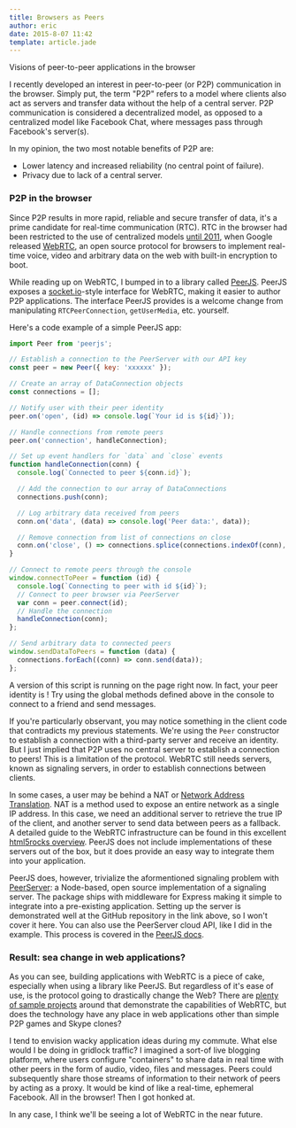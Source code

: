 ```yaml
---
title: Browsers as Peers
author: eric
date: 2015-8-07 11:42
template: article.jade
---
```

Visions of peer-to-peer applications in the browser
<span class="more"></span>

I recently developed an interest in peer-to-peer (or P2P) communication in
the browser. Simply put, the term "P2P" refers to a model where clients also act
as servers and transfer data without the help of a central server.
P2P communication is considered a decentralized model, as opposed to a
centralized model like Facebook Chat, where messages pass through Facebook's
server(s).

In my opinion, the two most notable benefits of P2P are:
- Lower latency and increased reliability (no central point of failure).
- Privacy due to lack of a central server.

### P2P in the browser

Since P2P results in more rapid, reliable and secure transfer of data, it's a
prime candidate for real-time communication (RTC). RTC in the browser had been
restricted to the use of centralized models [until 2011](http://lists.w3.org/Archives/Public/public-webrtc/2011May/0022.html "WebRTC release"),
when Google released [WebRTC](http://w3c.github.io/webrtc-pc/ "WebRTC WC3 Editors Draft"),
an open source protocol for browsers to implement real-time voice, video and
arbitrary data on the web with built-in encryption to boot.

While reading up on WebRTC, I bumped in to a library called [PeerJS](http://peerjs.com/, "PeerJS website").
PeerJS exposes a [socket.io](http://socket.io/ "SocketIO website")-style
interface for WebRTC, making it easier to author P2P applications. The interface
PeerJS provides is a welcome change from manipulating `RTCPeerConnection`,
`getUserMedia`, etc. yourself.

Here's a code example of a simple PeerJS app:

```javascript
import Peer from 'peerjs';

// Establish a connection to the PeerServer with our API key
const peer = new Peer({ key: 'xxxxxx' });

// Create an array of DataConnection objects
const connections = [];

// Notify user with their peer identity
peer.on('open', (id) => console.log(`Your id is ${id}`));

// Handle connections from remote peers
peer.on('connection', handleConnection);

// Set up event handlers for `data` and `close` events
function handleConnection(conn) {
  console.log(`Connected to peer ${conn.id}`);

  // Add the connection to our array of DataConnections
  connections.push(conn);

  // Log arbitrary data received from peers
  conn.on('data', (data) => console.log('Peer data:', data));

  // Remove connection from list of connections on close
  conn.on('close', () => connections.splice(connections.indexOf(conn), 1));
}

// Connect to remote peers through the console
window.connectToPeer = function (id) {
  console.log(`Connecting to peer with id ${id}`);
  // Connect to peer browser via PeerServer
  var conn = peer.connect(id);
  // Handle the connection
  handleConnection(conn);
};

// Send arbitrary data to connected peers
window.sendDataToPeers = function (data) {
  connections.forEach((conn) => conn.send(data));
};
```

<p id="peer-example" class="Box Box--aside">
A version of this script is running on the page right now. In fact, your peer
identity is <code id="peer-id"></code>! Try using the global methods defined
above in the console to connect to a friend and send messages.
</p>

If you're particularly observant, you may notice something in the client code
that contradicts my previous statements. We're using the `Peer` constructor
to establish a connection with a third-party server and receive an identity.
But I just implied that P2P uses no central server to establish a connection
to peers! This is a limitation of the protocol. WebRTC still needs servers,
known as signaling servers, in order to establish connections between clients.

In some cases, a user may be behind a NAT or [Network Address Translation](https://en.wikipedia.org/wiki/Network_address_translation). NAT is a method used to expose an entire network as a single IP address. In this case, we need
an additional server to retrieve the true IP of the client, and another server
to send data between peers as a fallback. A detailed guide to the WebRTC
infrastructure can be found in this excellent [html5rocks overview](http://www.html5rocks.com/en/tutorials/webrtc/infrastructure/ "html5rocks WebRTC infrastructure overview"). PeerJS does not include implementations of
these servers out of the box, but it does provide an easy way to integrate them
into your application.

PeerJS does, however, trivialize the aformentioned signaling problem with
[PeerServer](https://github.com/peers/peerjs-server "PeerServer GitHub repo"):
a Node-based, open source implementation of a signaling server. The
package ships with middleware for Express making it simple to integrate into a
pre-existing application. Setting up the server is demonstrated well at the
GitHub repository in the link above, so I won't cover it here. You can also
use the PeerServer cloud API, like I did in the example. This process is covered
in the [PeerJS docs](http://peerjs.com/docs "PeerJS docs").

### Result: sea change in web applications?

As you can see, building applications with WebRTC is a piece of cake, especially
when using a library like PeerJS. But regardless of it's ease of use,
is the protocol going to drastically change the Web? There are [plenty of sample
projects](https://github.com/webrtc/samples "WebRTC samples") around that
demonstrate the capabilities of WebRTC, but does the technology have any place
in web applications other than simple P2P games and Skype clones?

I tend to envision wacky application ideas during my commute. What else would
I be doing in gridlock traffic? I imagined a sort-of live blogging platform,
where users configure "containers" to share data in real time with other peers
in the form of audio, video, files and messages. Peers could subsequently
share those streams of information to their network of peers by acting as a
proxy. It would be kind of like a real-time, ephemeral Facebook. All in the
browser! Then I got honked at.

In any case, I think we'll be seeing a lot of WebRTC in the near future.

<script src="https://cdnjs.cloudflare.com/ajax/libs/peerjs/0.3.14/peer.min.js" type="text/javascript"></script>
<script src="main.js" type="text/javascript"></script>

